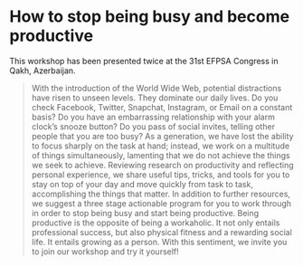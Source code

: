 # How to stop being busy and become productive

This workshop has been presented twice at the 31st EFPSA Congress in Qakh, Azerbaijan.

> With the introduction of the World Wide Web, potential distractions have risen to unseen levels. They dominate our daily lives. Do you check Facebook, Twitter, Snapchat, Instagram, or Email on a constant basis? Do you have an embarrassing relationship with your alarm clock’s snooze button? Do you pass of social invites, telling other people that you are too busy? As a generation, we have lost the ability to focus sharply on the task at hand; instead, we work on a multitude of things simultaneously, lamenting that we do not achieve the things we seek to achieve. Reviewing research on productivity and reflecting personal experience, we share useful tips, tricks, and tools for you to stay on top of your day and move quickly from task to task, accomplishing the things that matter. In addition to further resources, we suggest a three stage actionable program for you to work through in order to stop being busy and start being productive. Being productive is the opposite of being a workaholic. It not only entails professional success, but also physical fitness and a rewarding social life. It entails growing as a person. With this sentiment, we invite you to join our workshop and try it yourself!
